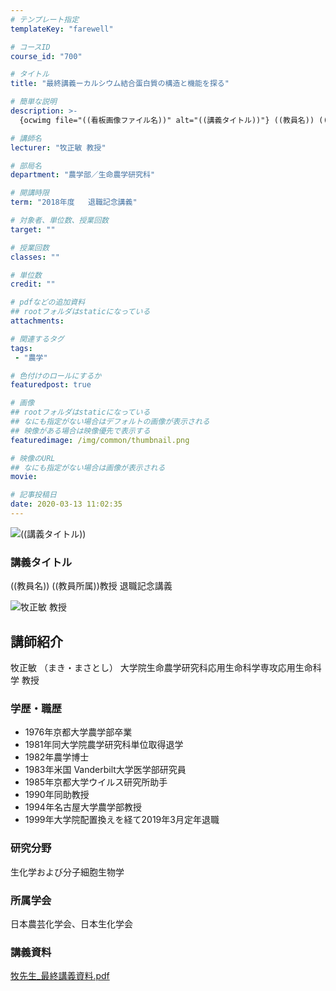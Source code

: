 ```yaml
---
# テンプレート指定
templateKey: "farewell"

# コースID
course_id: "700"

# タイトル
title: "最終講義ーカルシウム結合蛋白質の構造と機能を探る"

# 簡単な説明
description: >-
  {ocwimg file="((看板画像ファイル名))" alt="((講義タイトル))"} ((教員名)) ((教員所属))教授 退職記念講義...

# 講師名
lecturer: "牧正敏 教授"

# 部局名
department: "農学部／生命農学研究科"

# 開講時限
term: "2018年度	退職記念講義"

# 対象者、単位数、授業回数
target: ""

# 授業回数
classes: ""

# 単位数
credit: ""

# pdfなどの追加資料
## rootフォルダはstaticになっている
attachments: 

# 関連するタグ
tags:
 - "農学"

# 色付けのロールにするか
featuredpost: true

# 画像
## rootフォルダはstaticになっている
## なにも指定がない場合はデフォルトの画像が表示される
## 映像がある場合は映像優先で表示する
featuredimage: /img/common/thumbnail.png

# 映像のURL
## なにも指定がない場合は画像が表示される
movie: 

# 記事投稿日
date: 2020-03-13 11:02:35
---
```




![((講義タイトル))](/files/700/((看板画像ファイル名))) 
### 講義タイトル

((教員名)) ((教員所属))教授 退職記念講義




![牧正敏 教授](/files/700/maki.jpg) 

## 講師紹介

牧正敏 （まき・まさとし） 大学院生命農学研究科応用生命科学専攻応用生命科学 教授

### 学歴・職歴
* 1976年京都大学農学部卒業
* 1981年同大学院農学研究科単位取得退学
* 1982年農学博士
* 1983年米国 Vanderbilt大学医学部研究員
* 1985年京都大学ウイルス研究所助手
* 1990年同助教授
* 1994年名古屋大学農学部教授
* 1999年大学院配置換えを経て2019年3月定年退職

### 研究分野
生化学および分子細胞生物学

### 所属学会
日本農芸化学会、日本生化学会


### 講義資料


[牧先生_最終講義資料.pdf](/files/700/maki_final_book.pdf) 
